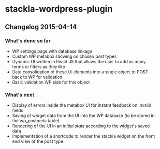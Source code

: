 # stackla-wordpress-plugin
## Changelog 2015-04-14
### What's done so far

* WP settings page with database linkage
* Custom WP metabox showing on chosen post types
* Dynamic UI written in React JS that allows the user to add as many terms or filters as they like
* Data consolidation of these UI elements into a single object to POST back to WP for validation
* Basic validation WP side for this object

### What's next

* Display of errors inside the metabox UI for instant feedback on invalid fields
* Saving of widget data from the UI into the WP database (to be stored in the wp_postmeta table)
* Rendering of the UI in an *initial state* according to the widget's saved data
* Implementation of a shortcode to render the stackla widget on the front end view of the post type